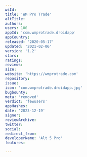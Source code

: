 ```yaml
---
wsId: 
title: 'WM Pro Trade'
altTitle: 
authors: 
users: 100
appId: 'com.wmprotrade.droidapp'
appCountry: 
released: '2020-05-17'
updated: '2021-02-06'
version: '1.2'
stars: 
ratings: 
reviews: 
size: 
website: 'https://wmprotrade.com'
repository: 
issue: 
icon: 'com.wmprotrade.droidapp.jpg'
bugbounty: 
meta: 'removed'
verdict: 'fewusers'
appHashes: 
date: '2023-12-19'
signer: 
reviewArchive: 
twitter: 
social: 
redirect_from: 
developerName: 'Alt 5 Pro'
features: 

---
```


